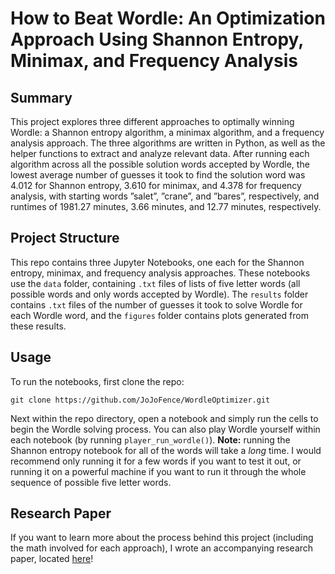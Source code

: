 # How to Beat Wordle: An Optimization Approach Using Shannon Entropy, Minimax, and Frequency Analysis

## Summary
This project explores three different approaches to optimally winning Wordle: a Shannon entropy algorithm, a minimax algorithm, 
and a frequency analysis approach. The three algorithms are written in Python, as well as the helper functions to extract and analyze 
relevant data. After running each algorithm across all the possible solution words accepted by Wordle, the lowest average number of 
guesses it took to find the solution word was 4.012 for Shannon entropy, 3.610 for minimax, and 4.378 for frequency analysis, with 
starting words ”salet”, ”crane”, and ”bares”, respectively, and runtimes of 1981.27 minutes, 3.66 minutes, and 12.77 minutes, respectively. 

## Project Structure
This repo contains three Jupyter Notebooks, one each for the Shannon entropy, minimax, and frequency analysis approaches. These notebooks use
the ```data``` folder, containing ```.txt``` files of lists of five letter words (all possible words and only words accepted by Wordle). The 
```results``` folder contains ```.txt``` files of the number of guesses it took to solve Wordle for each Wordle word, and the ```figures``` folder 
contains plots generated from these results.

## Usage
To run the notebooks, first clone the repo:

```
git clone https://github.com/JoJoFence/WordleOptimizer.git
```

Next within the repo directory, open a notebook and simply run the cells to begin the Wordle solving process. You can also play Wordle yourself
within each notebook (by running ```player_run_wordle()```). **Note:** running the Shannon entropy notebook for all of the words will take a *long* 
time. I would recommend only running it for a few words if you want to test it out, or running it on a powerful machine if you want to run it
through the whole sequence of possible five letter words.

## Research Paper
If you want to learn more about the process behind this project (including the math involved for each approach), I wrote an accompanying research 
paper, located [here](https://github.com/JoJoFence/WordleOptimizer/blob/095820c5ec72d6666637e758662342591985b059/paper/JonasHansen_HowToBeatWordle_15May2022.pdf)!
